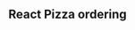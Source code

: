 ## React Pizza ordering

<!-- ![Realtime Pizza app](https://github.com/codersgyan/react-shopping-cart/blob/main/Screenshot%202021-06-06%20at%2013.07.18.png) -->
